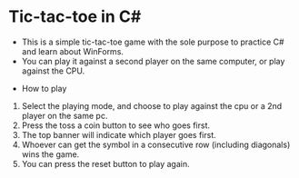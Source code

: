 # Tic-tac-toe in C#

- This is a simple tic-tac-toe game with the sole purpose to practice C# and learn about WinForms.  
- You can play it against a second player on the same computer, or play against the CPU.

* How to play

 1. Select the playing mode, and choose to play against the cpu or a 2nd player on the same pc.
 2. Press the toss a coin button to see who goes first. 
 3. The top banner will indicate which player goes first.
 4. Whoever can get the symbol in a consecutive row (including diagonals) wins the game.
 5. You can press the reset button to play again.
